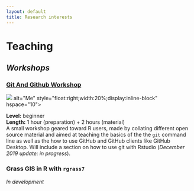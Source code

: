 ```yaml
---
layout: default
title: Research interests
---
```


# Teaching

## *Workshops*

### [Git And Github Workshop](https://vlucet.github.io/git-and-github-with-r-workshop/)
<img src="https://git-scm.com/images/logos/2color-lightbg@2x.png"> alt="Me" style="float:right;width:20%;display:inline-block" hspace="10">
<!-- <img align="right" width="150" height="50" src="https://git-scm.com/images/logos/2color-lightbg@2x.png"> -->
**Level:** beginner  
**Length:** 1 hour (preparation) + 2 hours (material)  
A small workshop geared toward R users, made by collating different open source material and aimed at teaching the basics of the the `git` command line as well as the how to use GitHub and GitHub clients like GitHub Desktop. Will include a section on how to use git with Rstudio (*December 2019 update: in progress*).

### Grass GIS in R with `rgrass7`

*In development*
